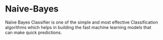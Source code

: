 # Naive-Bayes
Naïve Bayes Classifier is one of the simple and most effective Classification algorithms which helps in building the fast machine learning models that can make quick predictions.
